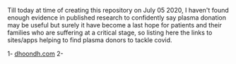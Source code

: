 Till today at time of creating this repository on July 05 2020, I haven't found enough evidence in published research to confidently say plasma donation may be useful but surely it have become a last hope for patients and their families who are suffering at a critical stage, so listing here the links to sites/apps helping to find plasma donors to tackle covid.

1- [dhoondh.com](https://dhoondh.com/)
2- 
